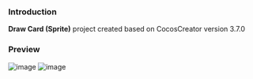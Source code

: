 ### Introduction
**Draw Card (Sprite)** project created based on CocosCreator version 3.7.0

### Preview
![image](../../../gif/202202/2022022421.gif)
![image](../../../gif/202202/2022022422.gif)